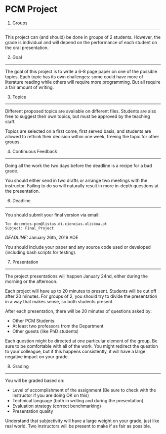 PCM Project
===========


1. Groups
---------

This project can (and should) be done in groups of 2 students. However, the grade is individual and will depend on the performance of each student on the oral presentation.

2. Goal
-------

The goal of this project is to write a 6-8 page paper on one of the possible topics. Each topic has its own challenges: some could have more of literature reading while others will require more programming. But all require a fair amount of writing.


3. Topics
---------

Different proposed topics are available on different files. Students are also free to suggest their own topics, but must be approved by the teaching staff.

Topics are selected on a first come, first served basis, and students are allowed to rethink their decision within one week, freeing the topic for other groups.

4. Continuous Feedback
----------------------

Doing all the work the two days before the deadline is a recipe for a bad grade.

You should either send in two drafts or arrange two meetings with the instructor. Failing to do so will naturally result in more in-depth questions at the presentation.


6. Deadline
-----------

You should submit your final version via email:

```
To: docentes-pcm@listas.di.ciencias.ulisboa.pt
Subject: Final_Project
```

*DEADLINE:* January 26th, 2019 AOE

You should include your paper and any source code used or developed (including bash scripts for testing).

7. Presentation
---------------

The project presentations will happen January 24nd, either during the morning or the afternoon.

Each project will have up to 20 minutes to present. Students will be cut off after 20 minutes. For groups of 2, you should try to divide the presentation in a way that makes sense, so both students present.

After each presentation, there will be 20 minutes of questions asked by:

- Other PCM Students
- At least two professors from the Department
- Other guests (like PhD students)

Each question might be directed at one particular element of the group. Be sure to be comfortable with all of the work. You might redirect the question to your colleague, but if this happens consistently, it will have a large negative impact on your grade.

8. Grading
----------

You will be graded based on:

- Level of accomplishment of the assignment (Be sure to check with the instructor if you are doing OK on this)
- Technical language (both in writing and during the presentation)
- Evaluation strategy (correct benchmarking)
- Presentation quality


Understand that subjectivity will have a large weight on your grade, just like real world. Two instructors will be present to make if as fair as possible.





